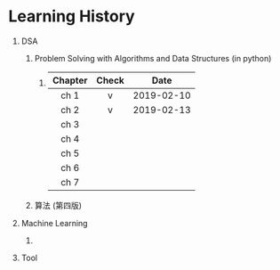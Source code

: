 # Learning History

1. DSA

   1. Problem Solving with Algorithms and Data Structures \(in python\)

      1. | Chapter | Check | Date |
         | :---: | :---: | :---: |
         | ch 1 | v | 2019-02-10 |
         | ch 2 | v | 2019-02-13 |
         | ch 3 |  |  |
         | ch 4 |  |  |
         | ch 5 |  |  |
         | ch 6 |  |  |
         | ch 7 |  |  |

   2. 算法 \(第四版\)

2. Machine Learning

   1. 

3. Tool



